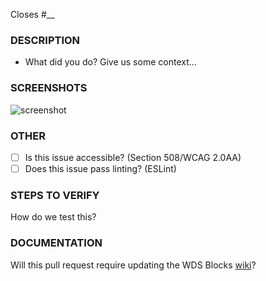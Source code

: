 Closes #__

### DESCRIPTION ###
- What did you do? Give us some context...

### SCREENSHOTS ###
![screenshot](http://link.to.png/)

### OTHER ###
- [ ] Is this issue accessible? (Section 508/WCAG 2.0AA)
- [ ] Does this issue pass linting? (ESLint)

### STEPS TO VERIFY ###
How do we test this?

### DOCUMENTATION ###
Will this pull request require updating the WDS Blocks [wiki](https://github.com/WebDevStudios/wds-blocks/wiki)?

